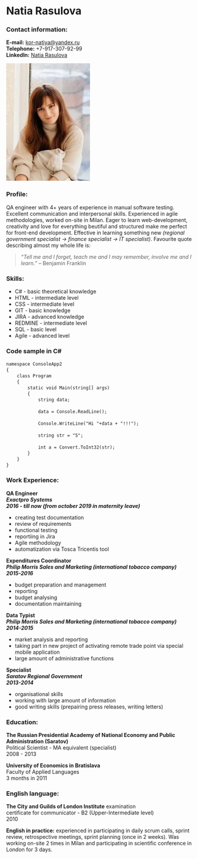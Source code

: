 
# Natia Rasulova

### Contact information:
**E-mail:** kor-natiya@yandex.ru  
**Telephone:** +7-917-307-92-99  
**LinkedIn:** [Natia Rasulova](https://www.linkedin.com/in/natia-rasulova-39670589)  

![me](./Natia.jpg)  

### Profile:
QA engineer with 4+ years of experience in manual software testing. Excellent communication and interpersonal skills. 
Experienced in agile methodologies, worked on-site in Milan. Eager to learn web-development, creativity and love for everything beutiful and structured make me perfect for front-end development.
Effective in learning something new _(regional government specialist -> finance specialist -> IT specialist)_.
Favourite quote describing almost my whole life is:
> _“Tell me and I forget, teach me and I may remember, involve me and I learn.”_ – Benjamin Franklin


### Skills:
* C# - basic theoretical knowledge
* HTML - intermediate level
* CSS - intermediate level
* GIT - basic knowledge
* JIRA - advanced knowledge
* REDMINE - intermediate level
* SQL - basic level
* Agile - advanced level

### Code sample in C#  
```
namespace ConsoleApp2
{
    class Program
    {
        static void Main(string[] args)
        {
            string data;

            data = Console.ReadLine();

            Console.WriteLine("Hi "+data + "!!!");

            string str = "5";

            int a = Convert.ToInt32(str);
        }
    }
}
```

### Work Experience:

**QA Engineer  
_Exactpro Systems  
2016 - till now (from october 2019 in maternity leave)_**
- creating test documentation
- review of requirements
- functional testing
- reportiing in Jira
- Agile methodology
- automatization via Tosca Tricentis tool

**Expenditures Coordinator  
_Philip Morris Sales and Marketing (international tobacco company)  
2015-2016_**  
- budget preparation and management
- reporting
- budget analysing
- documentation maintaining

**Data Typist  
_Philip Morris Sales and Marketing (international tobacco company)  
2014-2015_**  
- market analysis and reporting
- taking part in new project of activating remote trade point via special mobile application
- large amount of administrative functions

**Specialist  
_Saratov Regional Government  
2013-2014_**  
- organisational skills
- working with large amount of information
- good writing skills (prepairing press releases, writing letters)

### Education:
**The Russian Presidential Academy of National Economy and Public Administration (Saratov)**  
Political Scientist - MA equivalent (specialist)  
2008 - 2013

**University of Economics in Bratislava**  
Faculty of Applied Languages  
3 months in 2011

### English language:   
**The City and Guilds of London Institute** examination  
certificate for communicator - B2 (Upper-Intermediate level)  
2010

**English in practice:** experienced in participating in daily scrum calls, sprint review, retrospective meetings, sprint planning (once in 2 weeks). 
Was working on-site 2 times in Milan and participating in scientific conference in London for 3 days.
